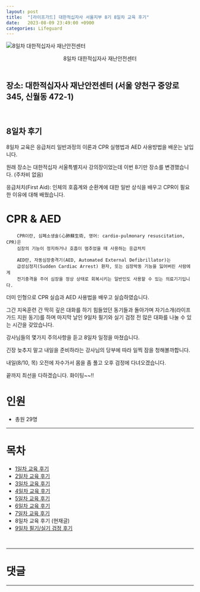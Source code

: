 ```yaml
---
layout: post
title:  "[라이프가드] 대한적십자사 서울지부 8기 8일차 교육 후기"
date:   2023-08-09 23:49:00 +0900
categories: Lifeguard
---
```


![8일차 대한적십자사 재난안전센터](https://github.com/neoroman/neoroman.github.io/raw/main/_images/lifeguard/Lifeguard-day8.jpg)
<center>8일차 대한적십자사 재난안전센터</center>

<BR />

## 장소: 대한적십자사 재난안전센터 (서울 양천구 중앙로 345, 신월동 472-1)

<BR />

## 8일차 후기
8일차 교육은 응급처리 일반과정의 이론과 CPR 실행법과 AED 사용방법을 배운는 날입니다.

원래 장소는 대한적십자 서울특별지사 강의장이었는데 이번 8기만 장소를 변경했습니다.
(주차비 없음)

응급처치(First Aid): 인체의 호흡계와 순환계에 대한 일반 상식을 배우고 CPR이 필요한 이유에 대해 배웠습니다.

# CPR & AED

        CPR이란, 심폐소생술(心肺蘇生術, 영어: cardio-pulmonary resuscitation, CPR)은 
        심장의 기능이 정지하거나 호흡이 멈추었을 때 사용하는 응급처치

        AED란, 자동심장충격기(AED, Automated External Defibrillator)는 
        급성심정지(Sudden Cardiac Arrest) 환자, 또는 심장박동 기능을 잃어버린 사람에게 
        전기충격을 주어 심장을 정상 상태로 회복시키는 일반인도 사용할 수 있는 의료기기입니다.

더미 인형으로 CPR 실습과 AED 사용법을 배우고 실습하였습니다.

그간 지옥훈련 간 딱히 깊은 대화를 하기 힘들었던 동기들과 돌아가며 자기소개(라이프가드 지원 동기)를 하며
마지막 날인 9일차 필기와 실기 검정 전 많은 대화를 나눌 수 있는 시간을 갖았습니다.

강사님들의 몇가지 주의사항을 듣고 8일차 일정을 마쳤습니다.

긴장 늦추지 말고 내일을 준비하라는 강사님의 당부에 따라 일찍 잠을 청해볼까합니다.

내일(8/10, 목) 오전에 자수가서 몸을 좀 풀고
오후 검정에 다녀오겠습니다.

끝까지 최선을 다하겠습니다. 화이팅~~!!



# 인원
 - 총원 29명



---
# 목차
- [1일차 교육 후기][day-1]
- [2일차 교육 후기][day-2]
- [3일차 교육 후기][day-3]
- [4일차 교육 후기][day-4]
- [5일차 교육 후기][day-5]
- [6일차 교육 후기][day-6]
- [7일차 교육 후기][day-7]
- 8일차 교육 후기 (현재글)
- [9일차 필기/실기 검정 후기][day-9]


<BR />

---

# 댓글
<script src="https://utteranc.es/client.js"
        repo="neoroman/neoroman.github.io"
        issue-term="pathname"
        label="utterances"
        theme="github-light"
        crossorigin="anonymous"
        async>
</script>

---

[day-1]: /RedCross-Lifeguard-day1
[day-2]: /RedCross-Lifeguard-day2
[day-3]: /RedCross-Lifeguard-day3
[day-4]: /RedCross-Lifeguard-day4
[day-5]: /RedCross-Lifeguard-day5
[day-6]: /RedCross-Lifeguard-day6
[day-7]: /RedCross-Lifeguard-day7
[day-8]: /RedCross-Lifeguard-day8
[day-9]: /RedCross-Lifeguard-day9
